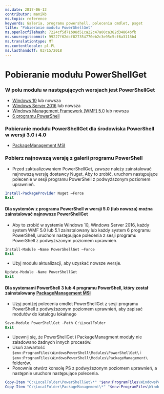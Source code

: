 ```yaml
---
ms.date: 2017-06-12
contributor: manikb
ms.topic: reference
keywords: Galeria, programu powershell, polecenia cmdlet, psget
title: "Pobieranie modułu PowerShellGet"
ms.openlocfilehash: 7224cf5d71b98d51ca22c47a00ca382d34864bfb
ms.sourcegitcommit: 99227f62dcf827354770eb2c3e95c5cf6a3118b4
ms.translationtype: MT
ms.contentlocale: pl-PL
ms.lasthandoff: 03/15/2018
---
```

<a name="get-powershellget-module"></a>Pobieranie modułu PowerShellGet
========================

### <a name="powershellget-is-an-in-box-module-in-the-following-releases"></a>W polu modułu w następujących wersjach jest PowerShellGet
- [Windows 10](https://www.microsoft.com/windows/get-windows-10) lub nowsza
- [Windows Server 2016](https://technet.microsoft.com/windows-server-docs/get-started/windows-server-2016) lub nowsza
- [Windows Management Framework (WMF) 5.0](https://www.microsoft.com/download/details.aspx?id=50395) lub nowsza
- [6 programu PowerShell](https://github.com/PowerShell/PowerShell/releases)

### <a name="get-powershellget-module-for-powershell-versions-30-and-40"></a>Pobieranie modułu PowerShellGet dla środowiska PowerShell w wersji 3.0 i 4.0
- [PackageManagement MSI](http://go.microsoft.com/fwlink/?LinkID=746217&clcid=0x409) 

### <a name="get-the-latest-version-from-powershell-gallery"></a>Pobierz najnowszą wersję z galerii programu PowerShell

- Przed zaktualizowaniem PowerShellGet, zawsze należy zainstalować najnowszą wersję dostawcy Nuget. Aby to zrobić, uruchom następujące polecenie w sesji programu PowerShell z podwyższonym poziomem uprawnień.
```powershell
Install-PackageProvider Nuget –Force
Exit
```

#### <a name="for-systems-with-powershell-50-or-newer-you-can-install-the-latest-powershellget"></a>Dla systemów z programu PowerShell w wersji 5.0 (lub nowsza) można zainstalować najnowsze PowerShellGet 
- Aby to zrobić w systemie Windows 10, Windows Server 2016, każdy system WMF 5.0 lub 5.1 zainstalowany lub każdy system 6 programu PowerShell, uruchom następujące polecenia z sesji programu PowerShell z podwyższonym poziomem uprawnień.
```powershell
Install-Module –Name PowerShellGet –Force
Exit
```

- Użyj modułu aktualizacji, aby uzyskać nowsze wersje.
```powershell
Update-Module -Name PowerShellGet
Exit
```

#### <a name="for-systems-running-powershell-3-or-powershell-4-that-have-installed-the-packagemanagement-msihttpgomicrosoftcomfwlinklinkid746217clcid0x409"></a>Dla systemami PowerShell 3 lub 4 programu PowerShell, który został zainstalowany [PackageManagement MSI](http://go.microsoft.com/fwlink/?LinkID=746217&clcid=0x409)

- Użyj poniżej polecenia cmdlet PowerShellGet z sesji programu PowerShell z podwyższonym poziomem uprawnień, aby zapisać modułów do katalogu lokalnego

```powershell
Save-Module PowerShellGet -Path C:\LocalFolder
Exit
```

- Upewnij się, że PowerShellGet i PackageManagment moduły nie załadowano żadnych innych procesów.
- Usuń zawartość `$env:ProgramFiles\WindowsPowerShell\Modules\PowerShellGet\` i `$env:ProgramFiles\WindowsPowerShell\Modules\PackageManagement\` folderów.
- Ponownie otwórz konsolę PS z podwyższonym poziomem uprawnień, a następnie uruchom następujące polecenia.

```powershell
Copy-Item "C:\LocalFolder\PowerShellGet\*" "$env:ProgramFiles\WindowsPowerShell\Modules\PowerShellGet\" -Recurse -Force
Copy-Item "C:\LocalFolder\PackageManagement\*" "$env:ProgramFiles\WindowsPowerShell\Modules\PackageManagement\" -Recurse -Force